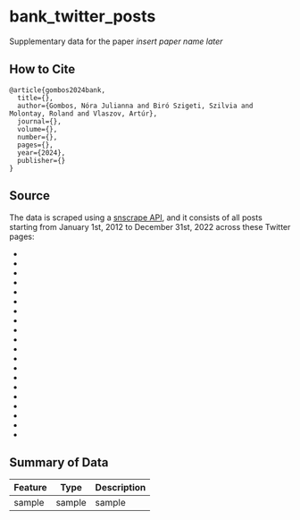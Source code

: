 # bank_twitter_posts

Supplementary data for the paper *insert paper name later*

## How to Cite

```
@article{gombos2024bank,
  title={},
  author={Gombos, Nóra Julianna and Biró Szigeti, Szilvia and Molontay, Roland and Vlaszov, Artúr},
  journal={},
  volume={},
  number={},
  pages={},
  year={2024},
  publisher={}
}
```

## Source

The data is scraped using a [snscrape API](https://github.com/JustAnotherArchivist/snscrape), and it consists of all posts starting from January 1st, 2012 to December 31st, 2022 across these Twitter pages:

-
-
-
-
-
-
-
-
-
-
-
-
-
-
-
-
-
-
-
-

## Summary of Data

| Feature | Type | Description |
|----------------------|-------------------------------|--------------------------------------------------------|
| sample | sample | sample |
